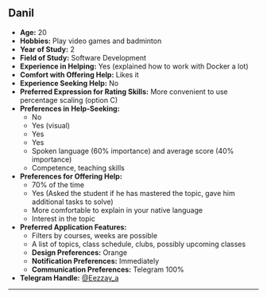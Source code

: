 ## Danil

- **Age:** 20
- **Hobbies:** Play video games and badminton
- **Year of Study:** 2
- **Field of Study:** Software Development
- **Experience in Helping:** Yes (explained how to work with Docker a lot)
- **Comfort with Offering Help:** Likes it
- **Experience Seeking Help:** No
- **Preferred Expression for Rating Skills:** More convenient to use percentage scaling (option C)
- **Preferences in Help-Seeking:**
  - No
  - Yes (visual)
  - Yes
  - Yes
  - Spoken language (60% importance) and average score (40% importance)
  - Competence, teaching skills
- **Preferences for Offering Help:**
  - 70% of the time
  - Yes (Asked the student if he has mastered the topic, gave him additional tasks to solve)
  - More comfortable to explain in your native language
  - Interest in the topic
- **Preferred Application Features:**
  - Filters by courses, weeks are possible
  - A list of topics, class schedule, clubs, possibly upcoming classes
  - **Design Preferences:** Orange
  - **Notification Preferences:** Immediately
  - **Communication Preferences:** Telegram 100%
- **Telegram Handle:** [@Eezzay_a](https://t.me/Eezzay_a)

---
